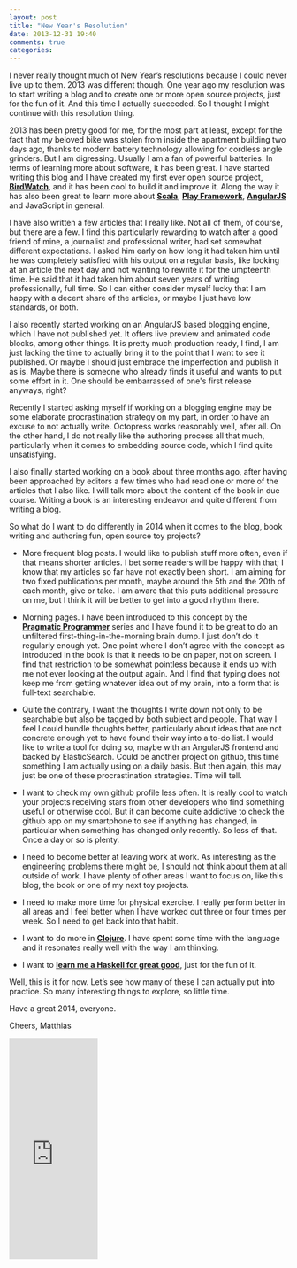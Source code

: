 ```yaml
---
layout: post
title: "New Year's Resolution"
date: 2013-12-31 19:40
comments: true
categories: 
---
```

I never really thought much of New Year’s resolutions because I could never live up to them. 2013 was different though. One year ago my resolution was to start writing a blog and to create one or more open source projects, just for the fun of it. And this time I actually succeeded. So I thought I might continue with this resolution thing. 

<!-- more -->

2013 has been pretty good for me, for the most part at least, except for the fact that my beloved bike was stolen from inside the apartment building two days ago, thanks to modern battery technology allowing for cordless angle grinders. But I am digressing. Usually I am a fan of powerful batteries. In terms of learning more about software, it has been great. I have started writing this blog and I have created my first ever open source project, **[BirdWatch](http://birdwatch.matthiasnehlsen.com/)**, and it has been cool to build it and improve it. Along the way it has also been great to learn more about **[Scala](http://www.scala-lang.org)**, **[Play Framework](http://www.playframework.com)**, **[AngularJS](http://angularjs.org)** and JavaScript in general.

I have also written a few articles that I really like. Not all of them, of course, but there are a few. I find this particularly rewarding to watch after a good friend of mine, a journalist and professional writer, had set somewhat different expectations. I asked him early on how long it had taken him until he was completely satisfied with his output on a regular basis, like looking at an article the next day and not wanting to rewrite it for the umpteenth time. He said that it had taken him about seven years of writing professionally, full time. So I can either consider myself lucky that I am happy with a decent share of the articles, or maybe I just have low standards, or both.

I also recently started working on an AngularJS based blogging engine, which I have not published yet. It offers live preview and animated code blocks, among other things. It is pretty much production ready, I find, I am just lacking the time to actually bring it to the point that I want to see it published. Or maybe I should just embrace the imperfection and publish it as is. Maybe there is someone who already finds it useful and wants to put some effort in it. One should be embarrassed of one's first release anyways, right? 

Recently I started asking myself if working on a blogging engine may be some elaborate procrastination strategy on my part, in order to have an excuse to not actually write. Octopress works reasonably well, after all. On the other hand, I do not really like the authoring process all that much, particularly when it comes to embedding source code, which I find quite unsatisfying. 

I also finally started working on a book about three months ago, after having been approached by editors a few times who had read one or more of the articles that I also like. I will talk more about the content of the book in due course. Writing a book is an interesting endeavor and quite different from writing a blog. 

So what do I want to do differently in 2014 when it comes to the blog, book writing and authoring fun, open source toy projects?

* More frequent blog posts. I would like to publish stuff more often, even if that means shorter articles. I bet some readers will be happy with that; I know that my articles so far have not exactly been short. I am aiming for two fixed publications per month, maybe around the 5th and the 20th of each month, give or take. I am aware that this puts additional pressure on me, but I think it will be better to get into a good rhythm there. 

* Morning pages. I have been introduced to this concept by the **[Pragmatic Programmer](http://pragprog.com/book/ahptl/pragmatic-thinking-and-learning)** series and I have found it to be great to do an unfiltered first-thing-in-the-morning brain dump. I just don’t do it regularly enough yet. One point where I don’t agree with the concept as introduced in the book is that it needs to be on paper, not on screen. I find that restriction to be somewhat pointless because it ends up with me not ever looking at the output again. And I find that typing does not keep me from getting whatever idea out of my brain, into a form that is full-text searchable.

* Quite the contrary, I want the thoughts I write down not only to be searchable but also be tagged by both subject and people. That way I feel I could bundle thoughts better, particularly about ideas that are not concrete enough yet to have found their way into a to-do list. I would like to write a tool for doing so, maybe with an AngularJS frontend and backed by ElasticSearch. Could be another project on github, this time something I am actually using on a daily basis. But then again, this may just be one of these procrastination strategies. Time will tell.

* I want to check my own github profile less often. It is really cool to watch your projects receiving stars from other developers who find something useful or otherwise cool. But it can become quite addictive to check the github app on my smartphone to see if anything has changed, in particular when something has changed only recently. So less of that. Once a day or so is plenty.

* I need to become better at leaving work at work. As interesting as the engineering problems there might be, I should not think about them at all outside of work. I have plenty of other areas I want to focus on, like this blog, the book or one of my next toy projects.

* I need to make more time for physical exercise. I really perform better in all areas and I feel better when I have worked out three or four times per week. So I need to get back into that habit.

* I want to do more in **[Clojure](http://clojure.org)**. I have spent some time with the language and it resonates really well with the way I am thinking.

* I want to **[learn me a Haskell for great good](http://learnyouahaskell.com)**, just for the fun of it.

Well, this is it for now. Let’s see how many of these I can actually put into practice. So many interesting things to explore, so little time. 

Have a great 2014, everyone. 

Cheers,
Matthias

<iframe width="160" height="400" src="https://leanpub.com/building-a-system-in-clojure/embed" frameborder="0" allowtransparency="true"></iframe>

